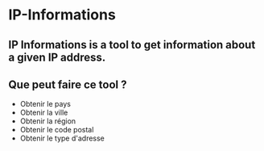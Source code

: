 # IP-Informations
## IP Informations is a tool to get information about a given IP address.

## Que peut faire ce tool ?
- Obtenir le pays
- Obtenir la ville
- Obtenir la région
- Obtenir le code postal
- Obtenir le type d'adresse 
